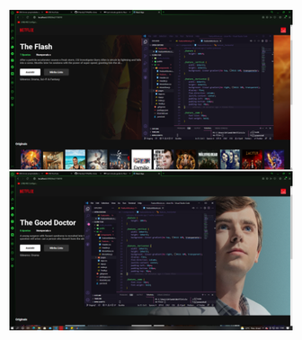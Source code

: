 ![Logo of the project](https://github.com/Orlandoj77/Netflix-clone/blob/main/public/cap1.PNG)
![Logo of the project](https://github.com/Orlandoj77/Netflix-clone/blob/main/public/Cap2.PNG)

